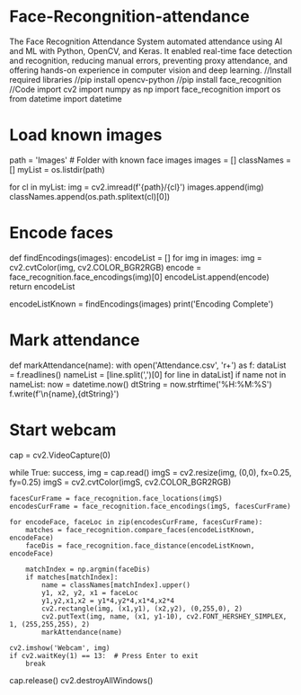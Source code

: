 # Face-Recongnition-attendance
The Face Recognition Attendance System automated attendance using AI and ML with Python, OpenCV, and Keras. It enabled real-time face detection and recognition, reducing manual errors, preventing proxy attendance, and offering hands-on experience in computer vision and deep learning.
//Install required libraries
//pip install opencv-python
//pip install face_recognition
//Code
import cv2
import numpy as np
import face_recognition
import os
from datetime import datetime

# Load known images
path = 'Images'  # Folder with known face images
images = []
classNames = []
myList = os.listdir(path)

for cl in myList:
    img = cv2.imread(f'{path}/{cl}')
    images.append(img)
    classNames.append(os.path.splitext(cl)[0])

# Encode faces
def findEncodings(images):
    encodeList = []
    for img in images:
        img = cv2.cvtColor(img, cv2.COLOR_BGR2RGB)
        encode = face_recognition.face_encodings(img)[0]
        encodeList.append(encode)
    return encodeList

encodeListKnown = findEncodings(images)
print('Encoding Complete')

# Mark attendance
def markAttendance(name):
    with open('Attendance.csv', 'r+') as f:
        dataList = f.readlines()
        nameList = [line.split(',')[0] for line in dataList]
        if name not in nameList:
            now = datetime.now()
            dtString = now.strftime('%H:%M:%S')
            f.write(f'\n{name},{dtString}')

# Start webcam
cap = cv2.VideoCapture(0)

while True:
    success, img = cap.read()
    imgS = cv2.resize(img, (0,0), fx=0.25, fy=0.25)
    imgS = cv2.cvtColor(imgS, cv2.COLOR_BGR2RGB)

    facesCurFrame = face_recognition.face_locations(imgS)
    encodesCurFrame = face_recognition.face_encodings(imgS, facesCurFrame)

    for encodeFace, faceLoc in zip(encodesCurFrame, facesCurFrame):
        matches = face_recognition.compare_faces(encodeListKnown, encodeFace)
        faceDis = face_recognition.face_distance(encodeListKnown, encodeFace)

        matchIndex = np.argmin(faceDis)
        if matches[matchIndex]:
            name = classNames[matchIndex].upper()
            y1, x2, y2, x1 = faceLoc
            y1,y2,x1,x2 = y1*4,y2*4,x1*4,x2*4
            cv2.rectangle(img, (x1,y1), (x2,y2), (0,255,0), 2)
            cv2.putText(img, name, (x1, y1-10), cv2.FONT_HERSHEY_SIMPLEX, 1, (255,255,255), 2)
            markAttendance(name)

    cv2.imshow('Webcam', img)
    if cv2.waitKey(1) == 13:  # Press Enter to exit
        break

cap.release()
cv2.destroyAllWindows()